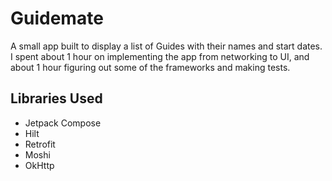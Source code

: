 # Guidemate

A small app built to display a list of Guides with their names and start dates. I spent about 1 hour on implementing the app from networking to UI, and about 1 hour figuring out some of the frameworks and making tests.

## Libraries Used

 - Jetpack Compose
 - Hilt
 - Retrofit
 - Moshi
 - OkHttp